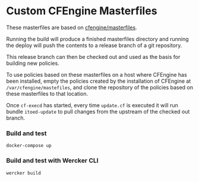 # Custom CFEngine Masterfiles

These masterfiles are based on
[cfengine/masterfiles](https://github.com/cfengine/masterfiles).

Running the build will produce a finished masterfiles directory and running
the deploy will push the contents to a release branch of a git repository.

This release branch can then be checked out and used as the basis for building
new policies.

To use policies based on these masterfiles on a host where CFEngine has been
installed, empty the policies created by the installation of CFEngine at
`/var/cfengine/mastefiles`, and clone the repository of the policies based on
these masterfiles to that location.

Once `cf-execd` has started, every time `update.cf` is executed it will run
bundle `itoed-update` to pull changes from the upstream of the checked out
branch.

### Build and test

    docker-compose up

### Build and test with Wercker CLI

    wercker build
